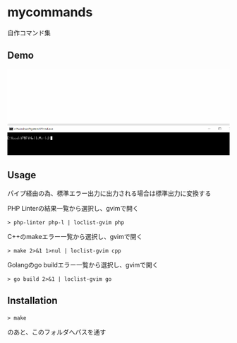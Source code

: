 # mycommands
自作コマンド集

## Demo

![demo](./demo/demo.gif)


## Usage

パイプ経由の為、標準エラー出力に出力される場合は標準出力に変換する

PHP Linterの結果一覧から選択し、gvimで開く

```
> php-linter php-l | loclist-gvim php
```

C++のmakeエラー一覧から選択し、gvimで開く

```
> make 2>&1 1>nul | loclist-gvim cpp
```

Golangのgo buildエラー一覧から選択し、gvimで開く

```
> go build 2>&1 | loclist-gvim go
```

## Installation

```
> make
```

のあと、このフォルダへパスを通す
